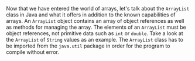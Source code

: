 Now that we have entered the world of arrays, let's talk about the `ArrayList` class in Java and what it offers in addition to the known capabilities of arrays. An `ArrayList` object contains an array of object references as well as methods for managing the array. The elements of an `ArrayList` must be object references, not primitive data such as `int` or `double`. Take a look at the `ArrayList` of `String` values as an example. The `ArrayList` class has to be imported from the `java.util` package in order for the program to compile without error.

